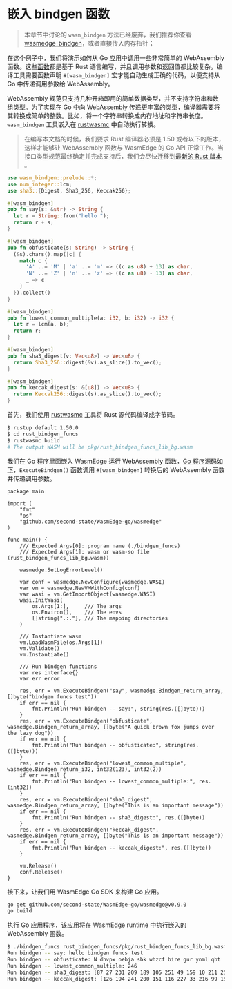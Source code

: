 # 嵌入 bindgen 函数

> 本章节中讨论的 `wasm_bindgen` 方法已经废弃，我们推荐你查看 [wasmedge_bindgen](function.md)，或者直接传入内存指针；

在这个例子中，我们将演示如何从 Go 应用中调用一些非常简单的 WebAssembly 函数。这些[函数](https://github.com/second-state/WasmEdge-go-examples/blob/master/go_BindgenFuncs/rust_bindgen_funcs/src/lib.rs)都是基于  Rust 语言编写，并且调用参数和返回值都比较复杂。编译工具需要函数声明  `#[wasm_bindgen]` 宏才能自动生成正确的代码，以便支持从 Go 中传递调用参数给 WebAssembly。

WebAssembly 规范只支持几种开箱即用的简单数据类型，并不支持字符串和数组类型。为了实现在 Go 中向 WebAssembly 传递更丰富的类型，编译器需要将其转换成简单的整数。比如，将一个字符串转换成内存地址和字符串长度。`wasm_bindgen` 工具嵌入在 [rustwasmc](../../dev/rust/bindgen.md) 中自动执行转换。

> 在编写本文档的时候，我们要求 Rust 编译器必须是 1.50 或者以下的版本，这样才能够让 WebAssembly 函数与 WasmEdge 的 Go API 正常工作。当接口类型规范最终确定并完成支持后，我们会尽快迁移到[最新的 Rust 版本 ](https://github.com/WasmEdge/WasmEdge/issues/264)。

```rust
use wasm_bindgen::prelude::*;
use num_integer::lcm;
use sha3::{Digest, Sha3_256, Keccak256};

#[wasm_bindgen]
pub fn say(s: &str) -> String {
  let r = String::from("hello ");
  return r + s;
}

#[wasm_bindgen]
pub fn obfusticate(s: String) -> String {
  (&s).chars().map(|c| {
    match c {
      'A' ..= 'M' | 'a' ..= 'm' => ((c as u8) + 13) as char,
      'N' ..= 'Z' | 'n' ..= 'z' => ((c as u8) - 13) as char,
      _ => c
    }
  }).collect()
}

#[wasm_bindgen]
pub fn lowest_common_multiple(a: i32, b: i32) -> i32 {
  let r = lcm(a, b);
  return r;
}

#[wasm_bindgen]
pub fn sha3_digest(v: Vec<u8>) -> Vec<u8> {
  return Sha3_256::digest(&v).as_slice().to_vec();
}

#[wasm_bindgen]
pub fn keccak_digest(s: &[u8]) -> Vec<u8> {
  return Keccak256::digest(s).as_slice().to_vec();
}
```

首先，我们使用 [rustwasmc](https://github.com/WasmEdge/WasmEdge/blob/master/docs/book/en/src/dev/rust/bindgen.md) 工具将 Rust 源代码编译成字节码。

```bash
$ rustup default 1.50.0
$ cd rust_bindgen_funcs
$ rustwasmc build
# The output WASM will be pkg/rust_bindgen_funcs_lib_bg.wasm
```

我们在 Go 程序里面嵌入 WasmEdge 运行 WebAssembly 函数，[Go 程序源码如下](https://github.com/second-state/WasmEdge-go-examples/blob/master/go_BindgenFuncs/bindgen_funcs.go)，`ExecuteBindgen()` 函数调用 `#[wasm_bindgen]` 转换后的 WebAssembly 函数并传递调用参数。

```golang
package main

import (
    "fmt"
    "os"
    "github.com/second-state/WasmEdge-go/wasmedge"
)

func main() {
    /// Expected Args[0]: program name (./bindgen_funcs)
    /// Expected Args[1]: wasm or wasm-so file (rust_bindgen_funcs_lib_bg.wasm))

    wasmedge.SetLogErrorLevel()

    var conf = wasmedge.NewConfigure(wasmedge.WASI)
    var vm = wasmedge.NewVMWithConfig(conf)
    var wasi = vm.GetImportObject(wasmedge.WASI)
    wasi.InitWasi(
        os.Args[1:],     /// The args
        os.Environ(),    /// The envs
        []string{".:."}, /// The mapping directories
    )

    /// Instantiate wasm
    vm.LoadWasmFile(os.Args[1])
    vm.Validate()
    vm.Instantiate()

    /// Run bindgen functions
    var res interface{}
    var err error

    res, err = vm.ExecuteBindgen("say", wasmedge.Bindgen_return_array, []byte("bindgen funcs test"))
    if err == nil {
        fmt.Println("Run bindgen -- say:", string(res.([]byte)))
    }
    res, err = vm.ExecuteBindgen("obfusticate", wasmedge.Bindgen_return_array, []byte("A quick brown fox jumps over the lazy dog"))
    if err == nil {
        fmt.Println("Run bindgen -- obfusticate:", string(res.([]byte)))
    }
    res, err = vm.ExecuteBindgen("lowest_common_multiple", wasmedge.Bindgen_return_i32, int32(123), int32(2))
    if err == nil {
        fmt.Println("Run bindgen -- lowest_common_multiple:", res.(int32))
    }
    res, err = vm.ExecuteBindgen("sha3_digest", wasmedge.Bindgen_return_array, []byte("This is an important message"))
    if err == nil {
        fmt.Println("Run bindgen -- sha3_digest:", res.([]byte))
    }
    res, err = vm.ExecuteBindgen("keccak_digest", wasmedge.Bindgen_return_array, []byte("This is an important message"))
    if err == nil {
        fmt.Println("Run bindgen -- keccak_digest:", res.([]byte))
    }

    vm.Release()
    conf.Release()
}
```

接下来，让我们用 WasmEdge Go SDK 来构建 Go 应用。

```bash
go get github.com/second-state/WasmEdge-go/wasmedge@v0.9.0
go build
```

执行 Go 应用程序，该应用将在 WasmEdge runtime 中执行嵌入的 WebAssembly 函数。

```bash
$ ./bindgen_funcs rust_bindgen_funcs/pkg/rust_bindgen_funcs_lib_bg.wasm
Run bindgen -- say: hello bindgen funcs test
Run bindgen -- obfusticate: N dhvpx oebja sbk whzcf bire gur ynml qbt
Run bindgen -- lowest_common_multiple: 246
Run bindgen -- sha3_digest: [87 27 231 209 189 105 251 49 159 10 211 250 15 159 154 181 43 218 26 141 56 199 25 45 60 10 20 163 54 211 195 203]
Run bindgen -- keccak_digest: [126 194 241 200 151 116 227 33 216 99 159 22 107 3 177 169 216 191 114 156 174 193 32 159 246 228 245 133 52 75 55 27]
```
